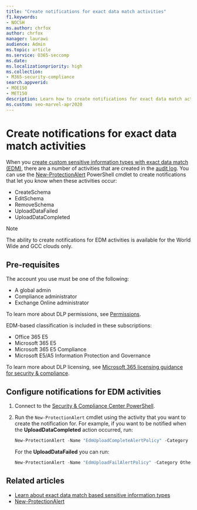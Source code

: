 ```yaml
---
title: "Create notifications for exact data match activities"
f1.keywords:
- NOCSH
ms.author: chrfox
author: chrfox
manager: laurawi
audience: Admin
ms.topic: article
ms.service: O365-seccomp
ms.date: 
ms.localizationpriority: high
ms.collection: 
- M365-security-compliance
search.appverid: 
- MOE150
- MET150
description: Learn how to create notifications for exact data match activities.
ms.custom: seo-marvel-apr2020
---
```


# Create notifications for exact data match activities

When you [create custom sensitive information types with exact data match (EDM)](sit-learn-about-exact-data-match-based-sits.md#learn-about-exact-data-match-based-sensitive-information-types), there are a number of activities that are created in the [audit log](search-the-audit-log-in-security-and-compliance.md#before-you-search-the-audit-log). You can use the [New-ProtectionAlert](/powershell/module/exchange/new-protectionalert) PowerShell cmdlet to create notifications that let you know when these activities occur:

- CreateSchema
- EditSchema
- RemoveSchema
- UploadDataFailed
- UploadDataCompleted

> [!NOTE]
 The ability to create notifications for EDM activities is available for the World Wide and GCC clouds only.

## Pre-requisites

The account you use must be one of the following:

- A global admin
- Compliance administrator
- Exchange Online administrator

To learn more about DLP permissions, see [Permissions](data-loss-prevention-policies.md#permissions).

EDM-based classification is included in these subscriptions:

- Office 365 E5
- Microsoft 365 E5
- Microsoft 365 E5 Compliance
- Microsoft E5/A5 Information Protection and Governance

To learn more about DLP licensing, see [Microsoft 365 licensing guidance for security & compliance](/office365/servicedescriptions/microsoft-365-service-descriptions/microsoft-365-tenantlevel-services-licensing-guidance/microsoft-365-security-compliance-licensing-guidance#information-protection).

## Configure notifications for EDM activities

1. Connect to the [Security & Compliance Center PowerShell](/powershell/exchange/connect-to-scc-powershell).

2. Run the `New-ProtectionAlert` cmdlet using the activity that you want to create the notification for.  For example, if you want to be notified when the **UploadDataCompleted** action occurred, run:

    ```powershell
    New-ProtectionAlert -Name "EdmUploadCompleteAlertPolicy" -Category Others -NotifyUser <address to send notification to> -ThreatType Activity -Operation UploadDataCompleted -Description "Custom alert policy to track when EDM upload Completed" -AggregationType None
    ```
    
    For the **UploadDataFailed** you can run:
    
    ```powershell
    New-ProtectionAlert -Name "EdmUploadFailAlertPolicy" -Category Others -NotifyUser <SMTP address to send notification to> -ThreatType Activity -Operation UploadDataFailed -Description "Custom alert policy to track when EDM upload Failed" -AggregationType None -Severity High
    ```

## Related articles

- [Learn about exact data match based sensitive information types](sit-learn-about-exact-data-match-based-sits.md#learn-about-exact-data-match-based-sensitive-information-types)
- [New-ProtectionAlert](/powershell/module/exchange/new-protectionalert)